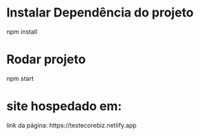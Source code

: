 <h1>Instalar Dependência do projeto</h1>
npm install


<h1>Rodar projeto</h1>
npm start

<h1>site hospedado em:</h1>
link da página: https://testecorebiz.netlify.app

